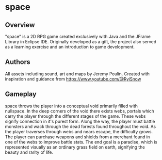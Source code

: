 # space

## Overview

"space" is a 2D RPG game created exclusively with Java and the JFrame Library in Eclipse IDE. Originally developed as a gift, the project also served as a learning exercise and an introduction to game development.

## Authors

All assets including sound, art and maps by Jeremy Poulin.
Created with inspiration and guidance from https://www.youtube.com/@RyiSnow

## Gameplay

space throws the player into a conceptual void primarily filled with nullspace. 
In the deep corners of the void there exists webs, portals which carry the player through the different stages of the game. These webs signify connection in it's purest form. 
Along the way, the player must battle monsters and wack through the dead forests found throughout the void. As the player traverses through webs and nears escape, the difficulty grows. 
The player can purchase weapons and shields from a merchant found in one of the webs to improve battle stats.
The end goal is a paradise, which is represented visually as an ordinary grass field on earth, signifying the beauty and rarity of life.
